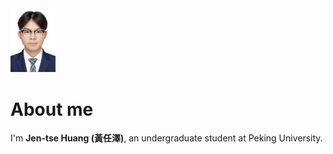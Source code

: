 <img src="images/me.jpg" style="zoom:10%" />

# About me

I'm **Jen-tse Huang (黃任澤)**, an undergraduate student at Peking University.